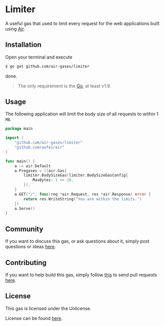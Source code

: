 # Limiter

A useful gas that used to limit every request for the web applications built
using [Air](https://github.com/aofei/air).

## Installation

Open your terminal and execute

```bash
$ go get github.com/air-gases/limiter
```

done.

> The only requirement is the [Go](https://golang.org), at least v1.9.

## Usage

The following application will limit the body size of all requests to within 1
`MB`.

```go
package main

import (
	"github.com/air-gases/limiter"
	"github.com/aofei/air"
)

func main() {
	a := air.Default
	a.Pregases = []air.Gas{
		limiter.BodySizeGas(limiter.BodySizeGasConfig{
			MaxBytes: 1 << 20,
		}),
	}
	a.GET("/", func(req *air.Request, res *air.Response) error {
		return res.WriteString("You are within the limits.")
	})
	a.Serve()
}
```

## Community

If you want to discuss this gas, or ask questions about it, simply post
questions or ideas [here](https://github.com/air-gases/limiter/issues).

## Contributing

If you want to help build this gas, simply follow
[this](https://github.com/air-gases/limiter/wiki/Contributing) to send pull
requests [here](https://github.com/air-gases/limiter/pulls).

## License

This gas is licensed under the Unlicense.

License can be found [here](LICENSE).
